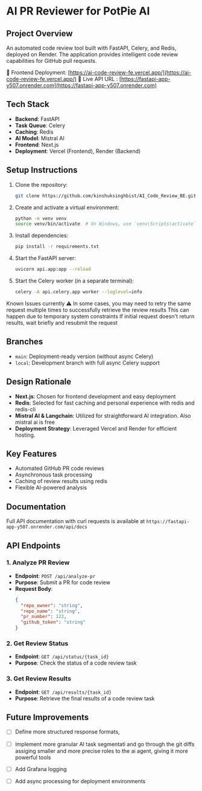 # AI PR Reviewer for PotPie AI

## Project Overview

An automated code review tool built with FastAPI, Celery, and Redis, deployed on Render. The application provides intelligent code review capabilities for GitHub pull requests.

🔗 Frontend Deployment: [https://ai-code-review-fe.vercel.app/](https://ai-code-review-fe.vercel.app/)
🔗 Live API URL :  [https://fastapi-app-y507.onrender.com](https://fastapi-app-y507.onrender.com)

## Tech Stack

- **Backend**: FastAPI
- **Task Queue**: Celery
- **Caching**: Redis
- **AI Model**: Mistral AI
- **Frontend**: Next.js
- **Deployment**: Vercel (Frontend), Render (Backend)

## Setup Instructions

1. Clone the repository:
   ```bash
   git clone https://github.com/kinshuksinghbist/AI_Code_Review_BE.git
   ```

2. Create and activate a virtual environment:
   ```bash
   python -m venv venv
   source venv/bin/activate  # On Windows, use `venv\Scripts\activate`
   ```

3. Install dependencies:
   ```bash
   pip install -r requirements.txt
   ```

4. Start the FastAPI server:
   ```bash
   uvicorn api.app:app --reload
   ```

5. Start the Celery worker (in a separate terminal):
   ```bash
   celery -A api.celery.app worker --loglevel=info
   ```
Known Issues currently
⚠️ In some cases, you may need to retry the same request multiple times to successfully retrieve the review results
This can happen due to  temporary system constraints
If initial request doesn't return results, wait briefly and resubmit the request

## Branches

- `main`: Deployment-ready version (without async Celery)
- `local`: Development branch with full async Celery support

## Design Rationale

- **Next.js**: Chosen for frontend development and easy deployment
- **Redis**: Selected for fast caching and personal experience with redis and redis-cli
- **Mistral AI & Langchain**: Utilized for straightforward AI integration. Also mistral ai is free 
- **Deployment Strategy**: Leveraged Vercel and Render for efficient hosting.

## Key Features

- Automated GitHub PR code reviews
- Asynchronous task processing
- Caching of review results using redis
- Flexible AI-powered analysis

## Documentation

Full API documentation with curl requests is available at `https://fastapi-app-y507.onrender.com/api/docs`


## API Endpoints

### 1. Analyze PR Review
- **Endpoint**: `POST /api/analyze-pr`
- **Purpose**: Submit a PR for code review
- **Request Body**:
  ```json
  {
    "repo_owner": "string",
    "repo_name": "string",
    "pr_number": 123,
    "github_token": "string"
  }
  ```

### 2. Get Review Status
- **Endpoint**: `GET /api/status/{task_id}`
- **Purpose**: Check the status of a code review task

### 3. Get Review Results
- **Endpoint**: `GET /api/results/{task_id}`
- **Purpose**: Retrieve the final results of a code review task

## Future Improvements

- [ ] Define more structured response formats, 
- [ ] Implement more granular AI task segmentati and  go through the git diffs assiging smaller and more precise roles to the ai agent, giving it more powerful tools
- [ ] Add Grafana logging
- [ ] Add async processing for deployment environments

